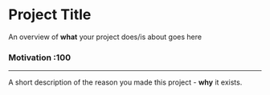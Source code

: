 # Project Title
An overview of **what** your project does/is about goes here
 
### Motivation :100
------------------
A short description of the reason you made this project - **why** it exists.
